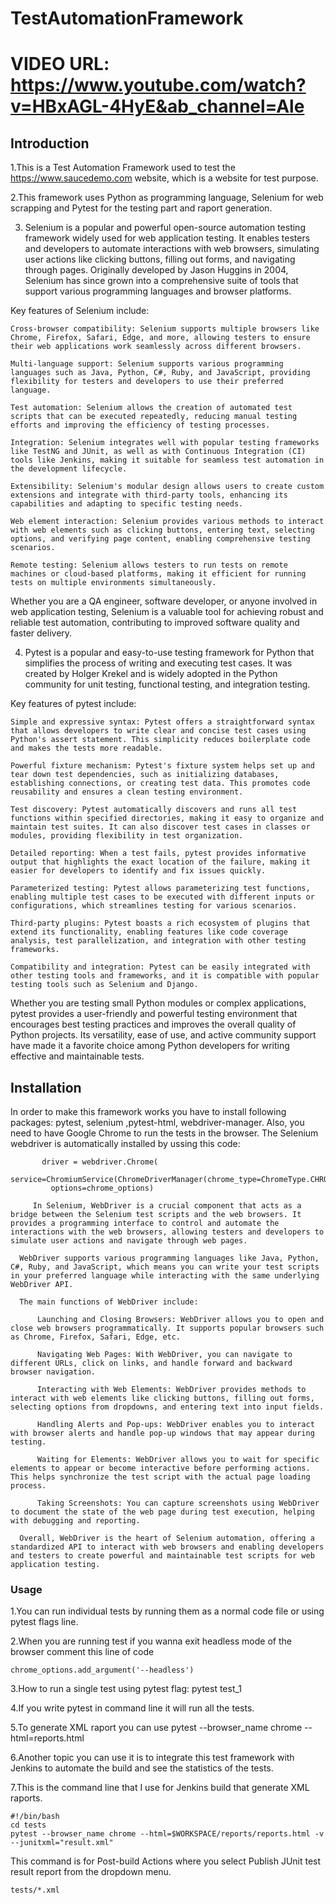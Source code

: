 # TestAutomationFramework
# VIDEO URL: https://www.youtube.com/watch?v=HBxAGL-4HyE&ab_channel=Ale
## Introduction
   1.This is a Test Automation Framework used to test the https://www.saucedemo.com website, which is a website for test purpose.
   
   2.This framework uses Python as programming language, Selenium for web scrapping and Pytest for the testing part and raport generation. 
   
   3. Selenium is a popular and powerful open-source automation testing framework widely used for web application testing. It enables testers and developers to automate interactions with web browsers,       simulating user actions like clicking buttons, filling out forms, and navigating through pages. Originally developed by Jason Huggins in 2004, Selenium has since grown into a comprehensive suite of           tools that support various programming languages and browser platforms.

   Key features of Selenium include:

    Cross-browser compatibility: Selenium supports multiple browsers like Chrome, Firefox, Safari, Edge, and more, allowing testers to ensure their web applications work seamlessly across different browsers.

    Multi-language support: Selenium supports various programming languages such as Java, Python, C#, Ruby, and JavaScript, providing flexibility for testers and developers to use their preferred language.

    Test automation: Selenium allows the creation of automated test scripts that can be executed repeatedly, reducing manual testing efforts and improving the efficiency of testing processes.

    Integration: Selenium integrates well with popular testing frameworks like TestNG and JUnit, as well as with Continuous Integration (CI) tools like Jenkins, making it suitable for seamless test automation in the development lifecycle.

    Extensibility: Selenium's modular design allows users to create custom extensions and integrate with third-party tools, enhancing its capabilities and adapting to specific testing needs.

    Web element interaction: Selenium provides various methods to interact with web elements such as clicking buttons, entering text, selecting options, and verifying page content, enabling comprehensive testing scenarios.

    Remote testing: Selenium allows testers to run tests on remote machines or cloud-based platforms, making it efficient for running tests on multiple environments simultaneously.

Whether you are a QA engineer, software developer, or anyone involved in web application testing, Selenium is a valuable tool for achieving robust and reliable test automation, contributing to improved software quality and faster delivery.

   4. Pytest is a popular and easy-to-use testing framework for Python that simplifies the process of writing and executing test cases. It was created by Holger Krekel and is widely adopted in the Python community for unit testing, functional testing, and integration testing.

Key features of pytest include:

    Simple and expressive syntax: Pytest offers a straightforward syntax that allows developers to write clear and concise test cases using Python's assert statement. This simplicity reduces boilerplate code and makes the tests more readable.

    Powerful fixture mechanism: Pytest's fixture system helps set up and tear down test dependencies, such as initializing databases, establishing connections, or creating test data. This promotes code reusability and ensures a clean testing environment.

    Test discovery: Pytest automatically discovers and runs all test functions within specified directories, making it easy to organize and maintain test suites. It can also discover test cases in classes or modules, providing flexibility in test organization.

    Detailed reporting: When a test fails, pytest provides informative output that highlights the exact location of the failure, making it easier for developers to identify and fix issues quickly.

    Parameterized testing: Pytest allows parameterizing test functions, enabling multiple test cases to be executed with different inputs or configurations, which streamlines testing for various scenarios.

    Third-party plugins: Pytest boasts a rich ecosystem of plugins that extend its functionality, enabling features like code coverage analysis, test parallelization, and integration with other testing          frameworks.

    Compatibility and integration: Pytest can be easily integrated with other testing tools and frameworks, and it is compatible with popular testing tools such as Selenium and Django.
   
   Whether you are testing small Python modules or complex applications, pytest provides a user-friendly and powerful testing environment that encourages best testing practices and improves the overall          quality of Python projects. Its versatility, ease of use, and active community support have made it a favorite choice among Python developers for writing effective and maintainable tests.

## Installation
   In order to make this framework works you have to install following packages: pytest, selenium ,pytest-html, webdriver-manager.
   Also, you need to have Google Chrome to run the tests in the browser.
   The Selenium webdriver is automatically installed by ussing this code:
   ```
          driver = webdriver.Chrome(
            service=ChromiumService(ChromeDriverManager(chrome_type=ChromeType.CHROMIUM).install()),
            options=chrome_options)
   ```
         In Selenium, WebDriver is a crucial component that acts as a bridge between the Selenium test scripts and the web browsers. It provides a programming interface to control and automate the interactions with the web browsers, allowing testers and developers to simulate user actions and navigate through web pages.
      
      WebDriver supports various programming languages like Java, Python, C#, Ruby, and JavaScript, which means you can write your test scripts in your preferred language while interacting with the same underlying WebDriver API.
      
      The main functions of WebDriver include:
      
          Launching and Closing Browsers: WebDriver allows you to open and close web browsers programmatically. It supports popular browsers such as Chrome, Firefox, Safari, Edge, etc.
      
          Navigating Web Pages: With WebDriver, you can navigate to different URLs, click on links, and handle forward and backward browser navigation.
      
          Interacting with Web Elements: WebDriver provides methods to interact with web elements like clicking buttons, filling out forms, selecting options from dropdowns, and entering text into input fields.
      
          Handling Alerts and Pop-ups: WebDriver enables you to interact with browser alerts and handle pop-up windows that may appear during testing.
      
          Waiting for Elements: WebDriver allows you to wait for specific elements to appear or become interactive before performing actions. This helps synchronize the test script with the actual page loading process.
      
          Taking Screenshots: You can capture screenshots using WebDriver to document the state of the web page during test execution, helping with debugging and reporting.
      
      Overall, WebDriver is the heart of Selenium automation, offering a standardized API to interact with web browsers and enabling developers and testers to create powerful and maintainable test scripts for web application testing.

### Usage
   1.You can run individual tests by running them as a normal code file or using pytest flags line.
   
   2.When you are running test if you wanna exit headless mode of the browser comment this line of code
   ```
   chrome_options.add_argument('--headless')
   ```
   3.How to run a single test using pytest flag: pytest test_1
   
   4.If you write pytest in command line it will run all the tests.
   
   5.To generate XML raport you can use pytest --browser_name chrome --html=reports.html
   
   6.Another topic you can use it is to integrate this test framework with Jenkins to automate the build and see the statistics of the tests.
   
   7.This is the command line that I use for Jenkins build that generate XML raports.
   ```
   #!/bin/bash
   cd tests
   pytest --browser_name chrome --html=$WORKSPACE/reports/reports.html -v --junitxml="result.xml"
   ```
   This command is for Post-build Actions where you select Publish JUnit test result report from the dropdown menu.
   ```
   tests/*.xml
   ```
